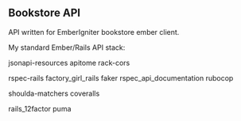 ## Bookstore API

API written for EmberIgniter bookstore ember client.

My standard Ember/Rails API stack:

jsonapi-resources
apitome
rack-cors

rspec-rails
factory_girl_rails
faker
rspec_api_documentation
rubocop

shoulda-matchers
coveralls

rails_12factor
puma

